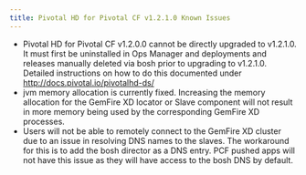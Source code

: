 ```yaml
---
title: Pivotal HD for Pivotal CF v1.2.1.0 Known Issues
---
```

* Pivotal HD for Pivotal CF v1.2.0.0 cannot be directly upgraded to v1.2.1.0.  It must first be uninstalled in Ops Manager and deployments and releases manually deleted via bosh prior to upgrading to v1.2.1.0.  Detailed instructions on how to do this documented under http://docs.pivotal.io/pivotalhd-ds/
* jvm memory allocation is currently fixed. Increasing the memory allocation for the GemFire XD locator or Slave component will not result in more memory being used by the corresponding GemFire XD processes.
* Users will not be able to remotely connect to the GemFire XD cluster due to an issue in resolving DNS names to the slaves.  The workaround for this is to add the bosh director as a DNS entry.  PCF pushed apps will not have this issue as they will have access to the bosh DNS by default.
